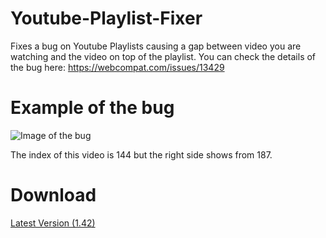 # Youtube-Playlist-Fixer

Fixes a bug on Youtube Playlists causing a gap between video you are watching and the video on top of the playlist. 
You can check the details of the bug here:
https://webcompat.com/issues/13429
# Example of the bug
![Image of the bug](https://webcompat.com/uploads/2017/11/ebd4f8f1-d9d5-412d-949f-64ad5c50c8b5-thumb.jpg "bug")

The index of this video is 144 but the right side shows from 187.
# Download
[Latest Version (1.42)](https://github.com/berksaribas/Youtube-Playlist-Fixer/releases/tag/v1.42)

